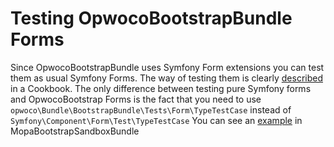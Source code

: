 Testing OpwocoBootstrapBundle Forms
==================================================

Since OpwocoBootstrapBundle uses Symfony Form extensions you can test them as usual Symfony Forms.
The way of testing them is clearly [described](http://symfony.com/doc/current/cookbook/form/unit_testing.html) in a Cookbook.
The only difference between testing pure Symfony forms and OpwocoBootstrap Forms is the fact that you need to use `opwoco\Bundle\BootstrapBundle\Tests\Form\TypeTestCase` instead of `Symfony\Component\Form\Test\TypeTestCase`
You can see an [example](https://github.com/phiamo/MopaBootstrapSandboxBundle/blob/master/Tests/Form/Type/ExampleFormsTypeTest.php) in MopaBootstrapSandboxBundle
